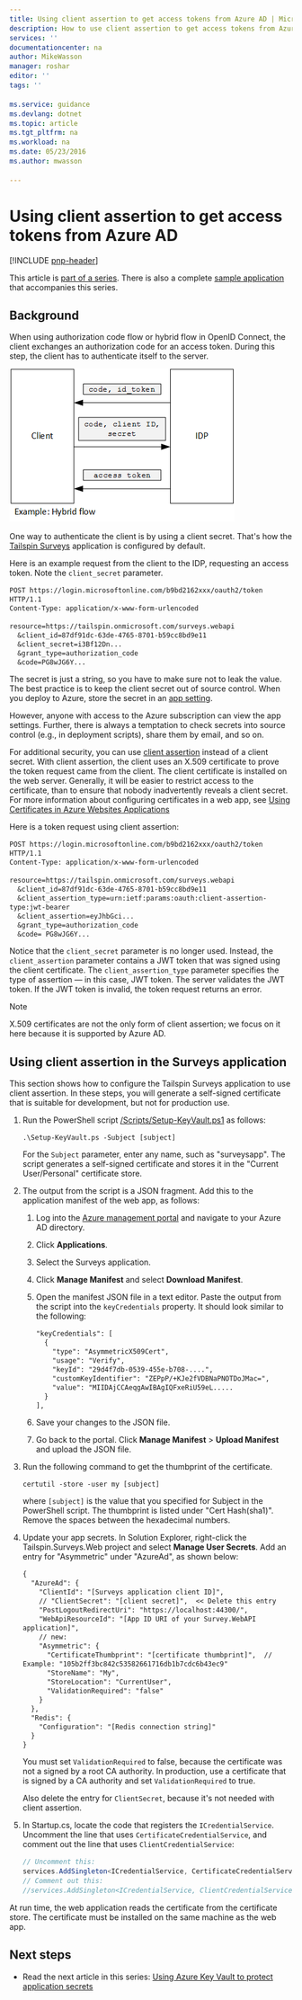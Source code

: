 ```yaml
---
title: Using client assertion to get access tokens from Azure AD | Microsoft Azure
description: How to use client assertion to get access tokens from Azure AD.
services: ''
documentationcenter: na
author: MikeWasson
manager: roshar
editor: ''
tags: ''

ms.service: guidance
ms.devlang: dotnet
ms.topic: article
ms.tgt_pltfrm: na
ms.workload: na
ms.date: 05/23/2016
ms.author: mwasson

---
```

# Using client assertion to get access tokens from Azure AD
[!INCLUDE [pnp-header](../../includes/guidance-pnp-header-include.md)]

This article is [part of a series]. There is also a complete [sample application] that accompanies this series.

## Background
When using authorization code flow or hybrid flow in OpenID Connect, the client exchanges an authorization code for an access token. During this step, the client has to authenticate itself to the server.

![Client secret](media/guidance-multitenant-identity/client-secret.png)

One way to authenticate the client is by using a client secret. That's how the [Tailspin Surveys][Surveys] application is configured by default.

Here is an example request from the client to the IDP, requesting an access token. Note the `client_secret` parameter.

```
POST https://login.microsoftonline.com/b9bd2162xxx/oauth2/token HTTP/1.1
Content-Type: application/x-www-form-urlencoded

resource=https://tailspin.onmicrosoft.com/surveys.webapi
  &client_id=87df91dc-63de-4765-8701-b59cc8bd9e11
  &client_secret=i3Bf12Dn...
  &grant_type=authorization_code
  &code=PG8wJG6Y...
```

The secret is just a string, so you have to make sure not to leak the value. The best practice is to keep the client secret out of source control. When you deploy to Azure, store the secret in an [app setting][configure-web-app].

However, anyone with access to the Azure subscription can view the app settings. Further, there is always a temptation to check secrets into source control (e.g., in deployment scripts), share them by email, and so on.

For additional security, you can use [client assertion] instead of a client secret. With client assertion, the client uses an X.509 certificate to prove the token request came from the client. The client certificate is installed on the web server. Generally, it will be easier to restrict access to the certificate, than to ensure that nobody inadvertently reveals a client secret. For more information about configuring certificates in a web app, see [Using Certificates in Azure Websites Applications][using-certs-in-websites]

Here is a token request using client assertion:

```
POST https://login.microsoftonline.com/b9bd2162xxx/oauth2/token HTTP/1.1
Content-Type: application/x-www-form-urlencoded

resource=https://tailspin.onmicrosoft.com/surveys.webapi
  &client_id=87df91dc-63de-4765-8701-b59cc8bd9e11
  &client_assertion_type=urn:ietf:params:oauth:client-assertion-type:jwt-bearer
  &client_assertion=eyJhbGci...
  &grant_type=authorization_code
  &code= PG8wJG6Y...
```

Notice that the `client_secret` parameter is no longer used. Instead, the `client_assertion` parameter contains a JWT token that was signed using the client certificate. The `client_assertion_type` parameter specifies the type of assertion &mdash; in this case, JWT token. The server validates the JWT token. If the JWT token is invalid, the token request returns an error.

> [!NOTE]
> X.509 certificates are not the only form of client assertion; we focus on it here because it is supported by Azure AD.
> 
> 

## Using client assertion in the Surveys application
This section shows how to configure the Tailspin Surveys application to use client assertion. In these steps, you will generate a self-signed certificate that is suitable for development, but not for production use.

1. Run the PowerShell script [/Scripts/Setup-KeyVault.ps1][Setup-KeyVault] as follows:
   
    ```
    .\Setup-KeyVault.ps -Subject [subject]
    ```
   
    For the `Subject` parameter, enter any name, such as "surveysapp". The script generates a self-signed certificate and stores it in the "Current User/Personal" certificate store.
2. The output from the script is a JSON fragment. Add this to the application manifest of the web app, as follows:
   
   1. Log into the [Azure management portal][azure-management-portal] and navigate to your Azure AD directory.
   2. Click **Applications**.
   3. Select the Surveys application.
   4. Click **Manage Manifest** and select **Download Manifest**.
   5. Open the manifest JSON file in a text editor. Paste the output from the script into the `keyCredentials` property. It should look similar to the following:
      
      ```    
      "keyCredentials": [
        {
          "type": "AsymmetricX509Cert",
          "usage": "Verify",
          "keyId": "29d4f7db-0539-455e-b708-....",
          "customKeyIdentifier": "ZEPpP/+KJe2fVDBNaPNOTDoJMac=",
          "value": "MIIDAjCCAeqgAwIBAgIQFxeRiU59eL.....
        }
      ],
      ```
   6. Save your changes to the JSON file.
   7. Go back to the portal. Click **Manage Manifest** > **Upload Manifest** and upload the JSON file.
3. Run the following command to get the thumbprint of the certificate.
   
    ```
    certutil -store -user my [subject]
    ```
   
    where `[subject]` is the value that you specified for Subject in the PowerShell script. The thumbprint is listed under "Cert Hash(sha1)". Remove the spaces between the hexadecimal numbers.
4. Update your app secrets. In Solution Explorer, right-click the Tailspin.Surveys.Web project and select **Manage User Secrets**. Add an entry for "Asymmetric" under "AzureAd", as shown below:
   
    ```
    {
      "AzureAd": {
        "ClientId": "[Surveys application client ID]",
        // "ClientSecret": "[client secret]",  << Delete this entry
        "PostLogoutRedirectUri": "https://localhost:44300/",
        "WebApiResourceId": "[App ID URI of your Survey.WebAPI application]",
        // new:
        "Asymmetric": {
          "CertificateThumbprint": "[certificate thumbprint]",  // Example: "105b2ff3bc842c53582661716db1b7cdc6b43ec9"
          "StoreName": "My",
          "StoreLocation": "CurrentUser",
          "ValidationRequired": "false"
        }
      },
      "Redis": {
        "Configuration": "[Redis connection string]"
      }
    }
    ```
   
    You must set `ValidationRequired` to false, because the certificate was not a signed by a root CA authority. In production, use a certificate that is signed by a CA authority and set `ValidationRequired` to true.
   
    Also delete the entry for `ClientSecret`, because it's not needed with client assertion.
5. In Startup.cs, locate the code that registers the `ICredentialService`. Uncomment the line that uses `CertificateCredentialService`, and comment out the line that uses `ClientCredentialService`:
   
    ```csharp
    // Uncomment this:
    services.AddSingleton<ICredentialService, CertificateCredentialService>();
    // Comment out this:
    //services.AddSingleton<ICredentialService, ClientCredentialService>();
    ```

At run time, the web application reads the certificate from the certificate store. The certificate must be installed on the same machine as the web app.

## Next steps
* Read the next article in this series: [Using Azure Key Vault to protect application secrets][key vault]

<!-- Links -->
[configure-web-app]: ../app-service-web/web-sites-configure.md
[azure-management-portal]: https://manage.windowsazure.com
[client assertion]: https://tools.ietf.org/html/rfc7521
[key vault]: guidance-multitenant-identity-keyvault.md
[Setup-KeyVault]: https://github.com/Azure-Samples/guidance-identity-management-for-multitenant-apps/blob/master/scripts/Setup-KeyVault.ps1
[Surveys]: guidance-multitenant-identity-tailspin.md
[using-certs-in-websites]: https://azure.microsoft.com/blog/using-certificates-in-azure-websites-applications/
[part of a series]: guidance-multitenant-identity.md
[sample application]: https://github.com/Azure-Samples/guidance-identity-management-for-multitenant-apps
